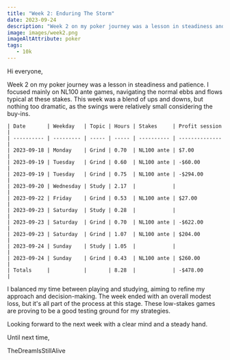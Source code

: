 ```yaml
---
title: "Week 2: Enduring The Storm"
date: 2023-09-24
description: "Week 2 on my poker journey was a lesson in steadiness and patience. I focused mainly on NL100 ante games, navigating the normal ebbs and flows typical at these stakes. This week was a blend of ups and downs, but nothing too dramatic, as the swings were relatively small considering the buy-ins."
image: images/week2.png
imageAltAttribute: poker
tags:
   - 10k  
---
```


Hi everyone,

Week 2 on my poker journey was a lesson in steadiness and patience. I focused mainly on NL100 ante games, navigating the normal ebbs and flows typical at these stakes. This week was a blend of ups and downs, but nothing too dramatic, as the swings were relatively small considering the buy-ins.

```
| Date       | Weekday   | Topic | Hours | Stakes     | Profit session |
| ---------- | --------- | ----- | ----- | ---------- | -------------- |
| 2023-09-18 | Monday    | Grind | 0.70  | NL100 ante | $7.00          |
| 2023-09-19 | Tuesday   | Grind | 0.60  | NL100 ante | -$60.00        |
| 2023-09-19 | Tuesday   | Grind | 0.75  | NL100 ante | -$294.00       |
| 2023-09-20 | Wednesday | Study | 2.17  |            |                |
| 2023-09-22 | Friday    | Grind | 0.53  | NL100 ante | $27.00         |
| 2023-09-23 | Saturday  | Study | 0.28  |            |                |
| 2023-09-23 | Saturday  | Grind | 0.70  | NL100 ante | -$622.00       |
| 2023-09-23 | Saturday  | Grind | 1.07  | NL100 ante | $204.00        |
| 2023-09-24 | Sunday    | Study | 1.05  |            |                |
| 2023-09-24 | Sunday    | Grind | 0.43  | NL100 ante | $260.00        |
| Totals     |           |       | 8.28  |            | -$478.00       |
```
I balanced my time between playing and studying, aiming to refine my approach and decision-making. The week ended with an overall modest loss, but it's all part of the process at this stage. These low-stakes games are proving to be a good testing ground for my strategies.

Looking forward to the next week with a clear mind and a steady hand.

Until next time,

TheDreamIsStillAlive